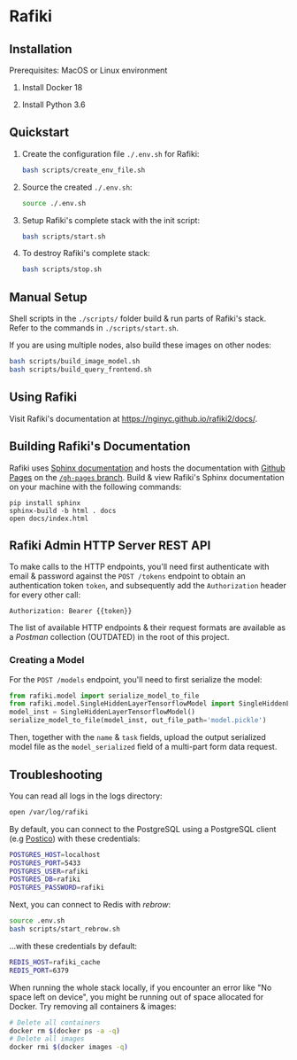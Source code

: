 # Rafiki

## Installation

Prerequisites: MacOS or Linux environment

1. Install Docker 18

2. Install Python 3.6

## Quickstart

1. Create the configuration file `./.env.sh` for Rafiki:

    ```sh
    bash scripts/create_env_file.sh
    ```

2. Source the created `./.env.sh`:

    ```sh
    source ./.env.sh
    ```

3. Setup Rafiki's complete stack with the init script:

    ```sh
    bash scripts/start.sh
    ```

4. To destroy Rafiki's complete stack:

    ```sh
    bash scripts/stop.sh
    ```

## Manual Setup

Shell scripts in the `./scripts/` folder build & run parts of Rafiki's stack. Refer to the commands in `./scripts/start.sh`.
        
If you are using multiple nodes, also build these images on other nodes:

```sh
bash scripts/build_image_model.sh
bash scripts/build_query_frontend.sh
```

## Using Rafiki

Visit Rafiki's documentation at https://nginyc.github.io/rafiki2/docs/.

## Building Rafiki's Documentation

Rafiki uses [Sphinx documentation](http://www.sphinx-doc.org) and hosts the documentation with [Github Pages](https://pages.github.com/) on the [`/gh-pages` branch](https://github.com/nginyc/rafiki2/tree/gh-pages). Build & view Rafiki's Sphinx documentation on your machine with the following commands:

```shell
pip install sphinx
sphinx-build -b html . docs
open docs/index.html
```

## Rafiki Admin HTTP Server REST API

To make calls to the HTTP endpoints, you'll need first authenticate with email & password against the `POST /tokens` endpoint to obtain an authentication token `token`, and subsequently add the `Authorization` header for every other call:

`Authorization: Bearer {{token}}`

The list of available HTTP endpoints & their request formats are available as a *Postman* collection (OUTDATED) in the root of this project.

### Creating a Model

For the `POST /models` endpoint, you'll need to first serialize the model:

```py
from rafiki.model import serialize_model_to_file
from rafiki.model.SingleHiddenLayerTensorflowModel import SingleHiddenLayerTensorflowModel
model_inst = SingleHiddenLayerTensorflowModel()
serialize_model_to_file(model_inst, out_file_path='model.pickle')
```

Then, together with the `name` & `task` fields, upload the output serialized model file as the `model_serialized` field of a multi-part form data request.

## Troubleshooting

You can read all logs in the logs directory:

```sh
open /var/log/rafiki
```

By default, you can connect to the PostgreSQL using a PostgreSQL client (e.g [Postico](https://eggerapps.at/postico/)) with these credentials:

```sh
POSTGRES_HOST=localhost
POSTGRES_PORT=5433
POSTGRES_USER=rafiki
POSTGRES_DB=rafiki
POSTGRES_PASSWORD=rafiki
```

Next, you can connect to Redis with *rebrow*:

```sh
source .env.sh
bash scripts/start_rebrow.sh
```

...with these credentials by default:

```sh
REDIS_HOST=rafiki_cache
REDIS_PORT=6379
```

When running the whole stack locally, if you encounter an error like "No space left on device", you might be running out of space allocated for Docker. Try removing all containers & images:

```sh
# Delete all containers
docker rm $(docker ps -a -q)
# Delete all images
docker rmi $(docker images -q)
```
